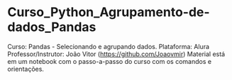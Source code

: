 # Curso_Python_Agrupamento-de-dados_Pandas
Curso: Pandas - Selecionando e agrupando dados.  Plataforma: Alura Professor/Instrutor: João Vitor (https://github.com/Joaovmir)
Material está em um notebook com o passo-a-passo do curso com os comandos e orientações. 
